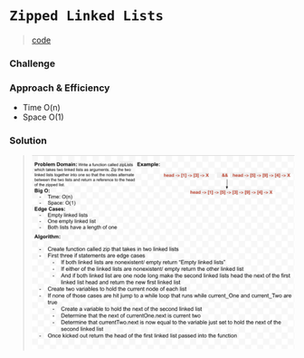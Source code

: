 # `Zipped Linked Lists `

> [code](ll-zip.test.js)

### Challenge

### Approach & Efficiency

- Time O(n)
- Space O(1)

### Solution

> ![White board](../../whiteboards/ll-zip.png)

